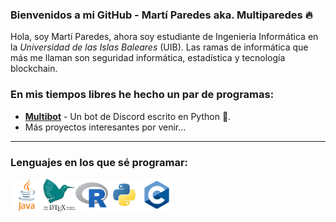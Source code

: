 [//]: <> (Read me sobre mi página de GitHub)
### **Bienvenidos a mi GitHub - Martí Paredes aka. Multiparedes 🔥** ###

Hola, soy Martí Paredes, ahora soy estudiante de Ingenieria Informática en la
*Universidad de las Islas Baleares* (UIB). Las ramas de informática que más me llaman son seguridad informática, estadística y tecnología blockchain.

### En mis tiempos libres he hecho un par de programas: ###
- **[Multibot](https://github.com/multiparedes/Multibot)** - Un bot de Discord escrito en Python 🐍. 
- Más proyectos interesantes por venir... 

---

### **Lenguajes en los que sé programar:** ###

<img align="left" alt="Java" width="52px" src="https://raw.githubusercontent.com/github/explore/80688e429a7d4ef2fca1e82350fe8e3517d3494d/topics/java/java.png" />
<img align="left" alt="LaTeX" width="52px" src="https://raw.githubusercontent.com/github/explore/80688e429a7d4ef2fca1e82350fe8e3517d3494d/topics/latex/latex.png" />
<img align="left" alt="R" width="52px" src="https://raw.githubusercontent.com/github/explore/80688e429a7d4ef2fca1e82350fe8e3517d3494d/topics/r/r.png" />
<img align="left" alt="Python" width="52px" src="https://raw.githubusercontent.com/github/explore/80688e429a7d4ef2fca1e82350fe8e3517d3494d/topics/python/python.png" />
<img align="left" alt="Python" width="52px" src="https://raw.githubusercontent.com/github/explore/80688e429a7d4ef2fca1e82350fe8e3517d3494d/topics/c/c.png" />
